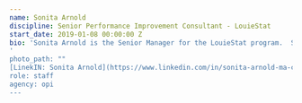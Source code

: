```yaml
---
name: Sonita Arnold
discipline: Senior Performance Improvement Consultant - LouieStat
start_date: 2019-01-08 00:00:00 Z
bio: 'Sonita Arnold is the Senior Manager for the LouieStat program.  She joined Louisville Metro Government in 2010 and was one of the initial partners of OPI during its 2012 implementation.  Sonita applied Lean methodology to several areas, streamlining and automating processes, and creating over $100K in costs savings.  In 2013, Sonita was named “Innovations in Government Continuous Improvement Champion.”  In 2015, Sonita left LMG to serve as the Director of Quality Improvement for Centerstone where she was named a “New Voice of Quality” by the American Society for Quality and was featured in their official publication, Quality Progress Magazine.  Sonita returned to LMG in 2019, integrating strategic planning into the LouieStat model to build a more robust performance management system.  Sonita holds a Master's Degree in Sociology and a Bachelor’s Degree in Political Science, both from the University of Louisville.  Additionally, she is certified in Six Sigma and Strategic Management
'
photo_path: ""
[LinekIN: Sonita Arnold](https://www.linkedin.com/in/sonita-arnold-ma-cssgb-64920490)
role: staff
agency: opi
---
```

